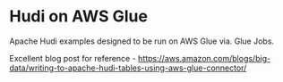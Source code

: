 # Hudi on AWS Glue
Apache Hudi examples designed to be run on AWS Glue via. Glue Jobs.

Excellent blog post for reference - https://aws.amazon.com/blogs/big-data/writing-to-apache-hudi-tables-using-aws-glue-connector/
